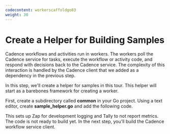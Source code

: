 ```yaml
---
codecontent: workerscaffoldgo03
weight: 30
---
```


# Create a Helper for Building Samples

Cadence workflows and activities run in workers. The workers poll the Cadence service for tasks, execute the 
workflow or activity code, and respond with decisions back to the Cadence service. The complexity of this 
interaction is handled by the Cadence client that we added as a dependency in the previous step. 

In this step, we'll create a helper for samples in this tour. This helper will start as a barebones framework 
for creating a worker. 

First, create a subdirectory called **common** in your Go project. Using a text editor, create 
**sample_helper.go** and add the following code.

This sets up Zap for development logging and Tally to not report metrics. The code is not ready to build yet. 
In the next step, you'll build the Cadence workflow service client.
